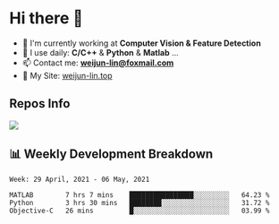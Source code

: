 # Hi there 👋

<!--
**Weijun-Lin/Weijun-Lin** is a ✨ _special_ ✨ repository because its `README.md` (this file) appears on your GitHub profile.

Here are some ideas to get you started:

- 🔭 I’m currently working on ...
- 🌱 I’m currently learning ...
- 👯 I’m looking to collaborate on ...
- 🤔 I’m looking for help with ...
- 💬 Ask me about ...
- 📫 How to reach me: ...
- 😄 Pronouns: ...
- ⚡ Fun fact: ...
-->

- 🏢 I'm currently working at **Computer Vision & Feature Detection**
- 🚀 I use daily: **C/C++** & **Python** & **Matlab** ...
- 📫 Contact me: **weijun-lin@foxmail.com**
- 🔗 My Site: [weijun-lin.top](weijun-lin.top)

  

## Repos Info
![](https://github-readme-stats.vercel.app/api?username=Weijun-Lin&theme=cobalt)

## 📊 Weekly Development Breakdown

<!--START_SECTION:waka-->
```text
Week: 29 April, 2021 - 06 May, 2021

MATLAB        7 hrs 7 mins    ████████████████░░░░░░░░░   64.23 % 
Python        3 hrs 30 mins   ████████░░░░░░░░░░░░░░░░░   31.72 % 
Objective-C   26 mins         █░░░░░░░░░░░░░░░░░░░░░░░░   03.99 % 
```
<!--END_SECTION:waka-->
